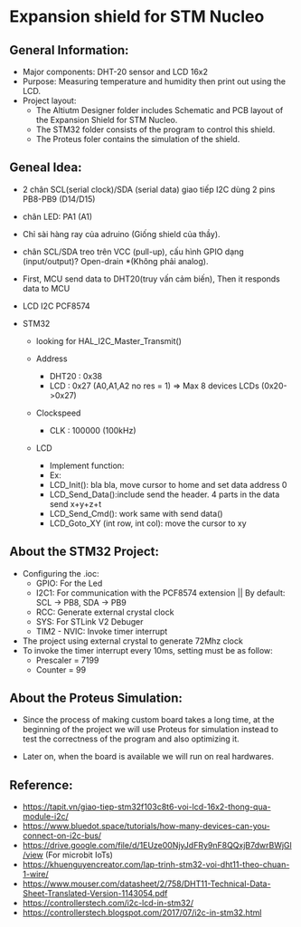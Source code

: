 # Expansion shield for STM Nucleo

## General Information:
- Major components: DHT-20 sensor and LCD 16x2
- Purpose: Measuring temperature and humidity then print out using the LCD.
- Project layout:
  - The Altiutm Designer folder includes Schematic and PCB layout of the Expansion Shield for STM Nucleo.
  - The STM32 folder consists of the program to control this shield.
  - The Proteus foler contains the simulation of the shield.

## Geneal Idea:
- 2 chân SCL(serial clock)/SDA (serial data) giao tiếp I2C dùng 2 pins PB8-PB9 (D14/D15)

- chân LED: PA1 (A1)

- Chỉ sài hàng ray của adruino (Giống shield của thầy).

- chân SCL/SDA treo trên VCC (pull-up), cấu hình GPIO dạng (input/output)? Open-drain *(Không phải analog).

- First, MCU send data to DHT20(truy vấn cảm biến), Then it responds data to MCU

- LCD I2C PCF8574

- STM32
  - looking for HAL_I2C_Master_Transmit()

  - Address 
  	- DHT20	:	0x38
	-  LCD	:	0x27 (A0,A1,A2 no res = 1) =>	Max 8 devices LCDs (0x20->0x27)
  - Clockspeed
	-  CLK 	:	100000 (100kHz)	

  - LCD
	- Implement function:
	- Ex:
	- LCD_Init(): bla bla, move cursor to home and set data address 0
	- LCD_Send_Data():include send the header. 4 parts in the data send x+y+z+t
	- LCD_Send_Cmd():	work same with send data()
	- LCD_Goto_XY (int row, int col): move the cursor to xy
		    
## About the STM32 Project:
- Configuring the .ioc:
  - GPIO: For the Led 
  - I2C1: For communication with the PCF8574 extension || By default: SCL -> PB8, SDA -> PB9
  - RCC: Generate external crystal clock
  - SYS: For STLink V2 Debuger
  - TIM2 - NVIC: Invoke timer interrupt
- The project using external crystal to generate 72Mhz clock
- To invoke the timer interrupt every 10ms, setting must be as follow:
  - Prescaler = 7199
  - Counter = 99
  
## About the Proteus Simulation:
- Since the process of making custom board takes a long time, at the beginning of the project we will use Proteus for simulation instead to test the correctness of the program and also optimizing it.

- Later on, when the board is available we will run on real hardwares.
		
## Reference:
- https://tapit.vn/giao-tiep-stm32f103c8t6-voi-lcd-16x2-thong-qua-module-i2c/
- https://www.bluedot.space/tutorials/how-many-devices-can-you-connect-on-i2c-bus/
- https://drive.google.com/file/d/1EUze00NjyJdFRy9nF8QQxjB7dwrBWjGl/view (For microbit IoTs)
- https://khuenguyencreator.com/lap-trinh-stm32-voi-dht11-theo-chuan-1-wire/
- https://www.mouser.com/datasheet/2/758/DHT11-Technical-Data-Sheet-Translated-Version-1143054.pdf
- https://controllerstech.com/i2c-lcd-in-stm32/
- https://controllerstech.blogspot.com/2017/07/i2c-in-stm32.html
